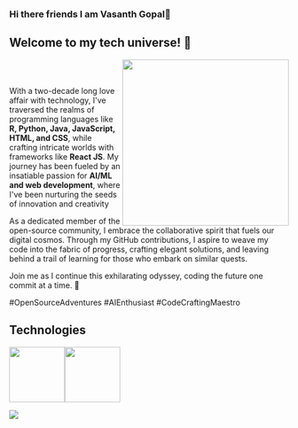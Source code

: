 ### Hi there friends I am Vasanth Gopal👋



<!---
[<img src="https://raw.githubusercontent.com/Raymo111/Raymo111/master/intro.gif" alt="👋 Hi there! I'm (Raymo(111|nd Li)|https://raymond.li)" title="👋 Hi there! I'm (Raymo(111|nd Li)|https://raymond.li)"/>](https://raymond.li/)
--->
<!---
<img src="https://user-images.githubusercontent.com/74038190/235224431-e8c8c12e-6826-47f1-89fb-2ddad83b3abf.gif" width="300" align='right'>
<br><br>
--->

<!---
[![falls](falls2.png)]: 
--->
## Welcome to my tech universe! 🚀

<img src="https://user-images.githubusercontent.com/74038190/235224431-e8c8c12e-6826-47f1-89fb-2ddad83b3abf.gif" width="300" align='right'>
<br><br>

With a two-decade long love affair with technology, I've traversed the realms of programming languages like **R, Python, Java, JavaScript, HTML, and CSS**, while crafting intricate worlds with frameworks like **React JS**. My journey has been fueled by an insatiable passion for **AI/ML and web development**, where I've been nurturing the seeds of innovation and creativity

As a dedicated member of the open-source community, I embrace the collaborative spirit that fuels our digital cosmos. Through my GitHub contributions, I aspire to weave my code into the fabric of progress, crafting elegant solutions, and leaving behind a trail of learning for those who embark on similar quests.

Join me as I continue this exhilarating odyssey, coding the future one commit at a time. 🌟

\#OpenSourceAdventures #AIEnthusiast #CodeCraftingMaestro

<!--
**vasanthgx/vasanthgx** is a ✨ _special_ ✨ repository because its `README.md` (this file) appears on your GitHub profile.

Here are some ideas to get you started:

- 🔭 I’m currently working on ...
- 🌱 I’m currently learning ...
- 👯 I’m looking to collaborate on ...
- 🤔 I’m looking for help with ...
- 💬 Ask me about ...
- 📫 How to reach me: ...
- 😄 Pronouns: ...
- ⚡ Fun fact: ...
-->
## Technologies
<img src="https://user-images.githubusercontent.com/74038190/212257454-16e3712e-945a-4ca2-b238-408ad0bf87e6.gif" width="100"><img src="https://user-images.githubusercontent.com/74038190/212257472-08e52665-c503-4bd9-aa20-f5a4dae769b5.gif" width="100">

<img 
   src="https://github-readme-stats.vercel.app/api?username=vasanthgx&show_icons=true&theme=tokyonight" 
/>

<!--
| <a href="https://github.com/vasanthgx/github-readme-stats"><img align="center" src="https://github-readme-stats.vercel.app/api?username=vasanthgx&show_icons=true&include_all_commits=true&theme=buefy&hide_border=true" alt="Vasanth's github stats" /></a> | <a href="https://github.com/vasanthgx/github-readme-stats"><img align="center" src="https://github-readme-stats.vercel.app/api/top-langs/?username=vasanthgx&layout=compact&theme=buefy&hide_border=true" /></a> |
-->

<!--START_SECTION:activity-->



<!--END_SECTION:activity-->
